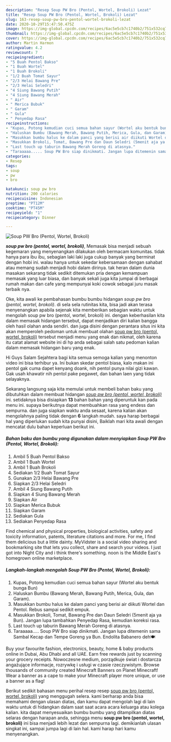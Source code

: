 ```yaml
---
description: "Resep Soup PW Bro (Pentol, Wortel, Brokoli) Lezat"
title: "Resep Soup PW Bro (Pentol, Wortel, Brokoli) Lezat"
slug: 163-resep-soup-pw-bro-pentol-wortel-brokoli-lezat
date: 2020-10-29T15:47:50.475Z
image: https://img-global.cpcdn.com/recipes/6ac5e5cb7c1740b2/751x532cq70/soup-pw-bro-pentol-wortel-brokoli-foto-resep-utama.jpg
thumbnail: https://img-global.cpcdn.com/recipes/6ac5e5cb7c1740b2/751x532cq70/soup-pw-bro-pentol-wortel-brokoli-foto-resep-utama.jpg
cover: https://img-global.cpcdn.com/recipes/6ac5e5cb7c1740b2/751x532cq70/soup-pw-bro-pentol-wortel-brokoli-foto-resep-utama.jpg
author: Martin Harmon
ratingvalue: 4.2
reviewcount: 7
recipeingredient:
- "5 Buah Pentol Bakso"
- "1 Buah Wortel"
- "1 Buah Brokoli"
- "1/2 Buah Tomat Sayur"
- "2/3 Helai Bawang Pre"
- "2/3 Helai Seledri"
- "4 Siung Bawang Putih"
- "4 Siung Bawang Merah"
- " Air"
- " Merica Bubuk"
- " Garam"
- " Gula"
- " Penyedap Rasa"
recipeinstructions:
- "Kupas, Potong kemudian cuci semua bahan sayur (Wortel aku bentuk bunga Bun)"
- "Haluskan Bumbu (Bawang Merah, Bawang Putih, Merica, Gula, dan Garam)."
- "Masukkan bumbu halus ke dalam panci yang berisi air diikuti Wortel dan Pentol. Rebus sampai sedikit empuk."
- "Masukkan Brokoli, Tomat, Bawang Pre dan Daun Seledri (5menit aja ya Bun). Jangan lupa tambahkan Penyedap Rasa, kemudian koreksi rasa."
- "Last touch up taburin Bawang Merah Goreng di atasnya."
- "Taraaaaa..... Soup PW Bro siap dinikmati. Jangan lupa ditemenin sama Sambal Kecap dan Tempe Goreng ya Bun. Endolita Babanero deh🍽"
categories:
- Resep
tags:
- soup
- pw
- bro

katakunci: soup pw bro 
nutrition: 200 calories
recipecuisine: Indonesian
preptime: "PT12M"
cooktime: "PT45M"
recipeyield: "1"
recipecategory: Dinner

---
```



![Soup PW Bro (Pentol, Wortel, Brokoli)](https://img-global.cpcdn.com/recipes/6ac5e5cb7c1740b2/751x532cq70/soup-pw-bro-pentol-wortel-brokoli-foto-resep-utama.jpg)

<b><i>soup pw bro (pentol, wortel, brokoli)</i></b>, Memasak bisa menjadi sebuah kegemaran yang menyenangkan dilakukan oleh bermacam komunitas. tidak hanya para ibu ibu, sebagian laki laki juga cukup banyak yang berminat dengan hobi ini. walau hanya untuk sekedar kebersamaan dengan sahabat atau memang sudah menjadi hobi dalam dirinya. tak heran dalam dunia masakan sekarang tidak sedikit ditemukan pria dengan kemampuan memasak yang luar biasa, dan banyak sekali juga kita jumpai di berbagai rumah makan dan cafe yang mempunyai koki cowok sebagai juru masak terbaik nya.

Oke, kita awali ke pembahasan bumbu bumbu hidangan <i>soup pw bro (pentol, wortel, brokoli)</i>. di sela sela rutinitas kita, bisa jadi akan terasa menyenangkan apabila sejenak kita memberikan sebagian waktu untuk mengolah soup pw bro (pentol, wortel, brokoli) ini. dengan keberhasilan kita dalam memasak hidangan tersebut, dapat menjadikan diri kalian bangga oleh hasil olahan anda sendiri. dan juga disini dengan perantara situs ini kita akan memperoleh pedoman untuk membuat olahan <u>soup pw bro (pentol, wortel, brokoli)</u> tersebut menjadi menu yang enak dan nikmat, oleh karena itu catat alamat website ini di hp anda sebagai salah satu pedoman kalian dalam memasak hidangan baru yang enak.

Hi Guys Salam Sejahtera bagi kita semua semoga kalian yang menonton video ini bisa terhibur ya. Ini bukan skedar pentol biasa, kalo makan ini pentol gak cuma dapet kenyang doank, nih pentol punya nilai gizi kawan. Gak usah khawatir nih pentol pake pegawet, dan bahan laen yang tidak selayaknya.


Sekarang langsung saja kita memulai untuk membeli bahan baku yang dibutuhkan dalam membuat hidangan <u><i>soup pw bro (pentol, wortel, brokoli)</i></u> ini. setidaknya bisa disiapkan <b>13</b> bahan bahan yang diperuntuk kan pada menu ini. supaya berikutnya dapat membuahkan rasa yang endess dan sempurna. dan juga siapkan waktu anda sesaat, karena kalian akan mengolahnya paling tidak dengan <b>6</b> langkah mudah. saya harap berbagai hal yang diperlukan sudah kita punyai disini, Baiklah mari kita awali dengan mencatat dulu bahan keperluan berikut ini.

<!--inarticleads1-->

##### Bahan baku dan bumbu yang digunakan dalam menyiapkan Soup PW Bro (Pentol, Wortel, Brokoli):

1. Ambil 5 Buah Pentol Bakso
1. Ambil 1 Buah Wortel
1. Ambil 1 Buah Brokoli
1. Sediakan 1/2 Buah Tomat Sayur
1. Gunakan 2/3 Helai Bawang Pre
1. Siapkan 2/3 Helai Seledri
1. Ambil 4 Siung Bawang Putih
1. Siapkan 4 Siung Bawang Merah
1. Siapkan  Air
1. Siapkan  Merica Bubuk
1. Siapkan  Garam
1. Sediakan  Gula
1. Sediakan  Penyedap Rasa


Find chemical and physical properties, biological activities, safety and toxicity information, patents, literature citations and more. For me, I find them delicious but a little dainty. MyVidster is a social video sharing and bookmarking site that lets you collect, share and search your videos. I just got into Night City and i think there&#39;s something. noon is the Middle East&#39;s homegrown online marketplace. 

<!--inarticleads2-->

##### Langkah-langkah mengolah Soup PW Bro (Pentol, Wortel, Brokoli):

1. Kupas, Potong kemudian cuci semua bahan sayur (Wortel aku bentuk bunga Bun)
1. Haluskan Bumbu (Bawang Merah, Bawang Putih, Merica, Gula, dan Garam).
1. Masukkan bumbu halus ke dalam panci yang berisi air diikuti Wortel dan Pentol. Rebus sampai sedikit empuk.
1. Masukkan Brokoli, Tomat, Bawang Pre dan Daun Seledri (5menit aja ya Bun). Jangan lupa tambahkan Penyedap Rasa, kemudian koreksi rasa.
1. Last touch up taburin Bawang Merah Goreng di atasnya.
1. Taraaaaa..... Soup PW Bro siap dinikmati. Jangan lupa ditemenin sama Sambal Kecap dan Tempe Goreng ya Bun. Endolita Babanero deh🍽


Buy your favourite fashion, electronics, beauty, home &amp; baby products online in Dubai, Abu Dhabi and all UAE. Earn free rewards just by scanning your grocery receipts. Nowoczesne medium, porządkuje świat i dostarcza angażujące informacje, rozrywkę i usługi w czasie rzeczywistym. Browse thousands of community created Minecraft Banners on Planet Minecraft! Wear a banner as a cape to make your Minecraft player more unique, or use a banner as a flag! 

Berikut sedikit bahasan menu perihal resep resep <u>soup pw bro (pentol, wortel, brokoli)</u> yang menggugah selera. kami berharap anda bisa memahami dengan ulasan diatas, dan kamu dapat mengolah lagi di lain waktu untuk di hidangkan dalam saat saat acara acara keluarga atau kolega kalian. kita dapat menyesuaikan bumbu bumbu yang ditampilkan diatas selaras dengan harapan anda, sehingga menu <b>soup pw bro (pentol, wortel, brokoli)</b> ini bisa menjadi lebih lezat dan sempurna lagi. demikianlah ulasan singkat ini, sampai jumpa lagi di lain hal. kami harap hari kamu menyenangkan.
